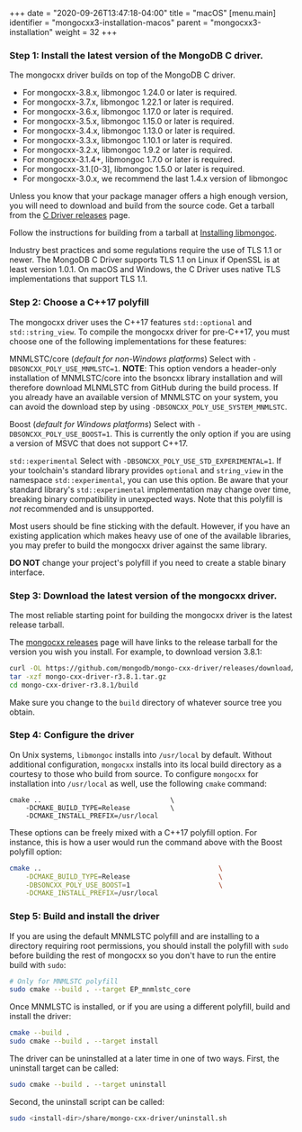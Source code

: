 +++
date = "2020-09-26T13:47:18-04:00"
title = "macOS"
[menu.main]
  identifier = "mongocxx3-installation-macos"
  parent = "mongocxx3-installation"
  weight = 32
+++

### Step 1: Install the latest version of the MongoDB C driver.

The mongocxx driver builds on top of the MongoDB C driver.

* For mongocxx-3.8.x, libmongoc 1.24.0 or later is required.
* For mongocxx-3.7.x, libmongoc 1.22.1 or later is required.
* For mongocxx-3.6.x, libmongoc 1.17.0 or later is required.
* For mongocxx-3.5.x, libmongoc 1.15.0 or later is required.
* For mongocxx-3.4.x, libmongoc 1.13.0 or later is required.
* For mongocxx-3.3.x, libmongoc 1.10.1 or later is required.
* For mongocxx-3.2.x, libmongoc 1.9.2 or later is required.
* For mongocxx-3.1.4+, libmongoc 1.7.0 or later is required.
* For mongocxx-3.1.[0-3], libmongoc 1.5.0 or later is required.
* For mongocxx-3.0.x, we recommend the last 1.4.x version of libmongoc

Unless you know that your package manager offers a high enough version, you
will need to download and build from the source code. Get a tarball from
the [C Driver releases](https://github.com/mongodb/mongo-c-driver/releases)
page.

Follow the instructions for building from a tarball at
[Installing libmongoc](http://mongoc.org/libmongoc/current/installing.html).

Industry best practices and some regulations require the use of TLS 1.1
or newer. The MongoDB C Driver supports TLS 1.1 on Linux if OpenSSL is
at least version 1.0.1. On macOS and Windows, the C Driver uses native
TLS implementations that support TLS 1.1.

### Step 2: Choose a C++17 polyfill

The mongocxx driver uses the C++17 features `std::optional` and
`std::string_view`. To compile the mongocxx driver for pre-C++17, you
must choose one of the following implementations for these features:

   MNMLSTC/core (*default for non-Windows platforms*)
     Select with `-DBSONCXX_POLY_USE_MNMLSTC=1`.  **NOTE**: This option
     vendors a header-only installation of MNMLSTC/core into the bsoncxx
     library installation and will therefore download MLNMLSTC from GitHub
     during the build process. If you already have an available version of
     MNMLSTC on your system, you can avoid the download step by using
     `-DBSONCXX_POLY_USE_SYSTEM_MNMLSTC`.

   Boost (*default for Windows platforms*)
     Select with `-DBSONCXX_POLY_USE_BOOST=1`. This is currently the
     only option if you are using a version of MSVC that does not support
     C++17.

   `std::experimental`
     Select with `-DBSONCXX_POLY_USE_STD_EXPERIMENTAL=1`. If your
     toolchain's standard library provides `optional` and
     `string_view` in the namespace `std::experimental`, you can use
     this option. Be aware that your standard library's
     `std::experimental` implementation may change over time,
     breaking binary compatibility in unexpected ways. Note that this
     polyfill is *not* recommended and is unsupported.

Most users should be fine sticking with the default. However, if you
have an existing application which makes heavy use of one of the
available libraries, you may prefer to build the mongocxx driver
against the same library.

**DO NOT** change your project's polyfill if you need to create a
stable binary interface.

### Step 3: Download the latest version of the mongocxx driver.

The most reliable starting point for building the mongocxx driver is the latest
release tarball.

The [mongocxx releases](https://github.com/mongodb/mongo-cxx-driver/releases)
page will have links to the release tarball for the version you wish you install.  For
example, to download version 3.8.1:

```sh
curl -OL https://github.com/mongodb/mongo-cxx-driver/releases/download/r3.8.1/mongo-cxx-driver-r3.8.1.tar.gz
tar -xzf mongo-cxx-driver-r3.8.1.tar.gz
cd mongo-cxx-driver-r3.8.1/build
```

Make sure you change to the `build` directory of whatever source tree you
obtain.

### Step 4: Configure the driver

On Unix systems, `libmongoc` installs into `/usr/local` by default. Without additional
configuration, `mongocxx` installs into its local build directory as a courtesy to those who build
from source. To configure `mongocxx` for installation into `/usr/local` as well, use the following
`cmake` command:

```
cmake ..                                \
    -DCMAKE_BUILD_TYPE=Release          \
    -DCMAKE_INSTALL_PREFIX=/usr/local
```

These options can be freely mixed with a C++17 polyfill option. For instance, this is how a user
would run the command above with the Boost polyfill option:
```sh
cmake ..                                            \
    -DCMAKE_BUILD_TYPE=Release                      \
    -DBSONCXX_POLY_USE_BOOST=1                      \
    -DCMAKE_INSTALL_PREFIX=/usr/local
```

### Step 5: Build and install the driver

If you are using the default MNMLSTC polyfill and are installing to a
directory requiring root permissions, you should install the polyfill with
`sudo` before building the rest of mongocxx so you don't have to run
the entire build with `sudo`:

```sh
# Only for MNMLSTC polyfill
sudo cmake --build . --target EP_mnmlstc_core
```

Once MNMLSTC is installed, or if you are using a different polyfill,
build and install the driver:

```sh
cmake --build .
sudo cmake --build . --target install
```

The driver can be uninstalled at a later time in one of two ways.  First,
the uninstall target can be called:

```sh
sudo cmake --build . --target uninstall
```

Second, the uninstall script can be called:

```sh
sudo <install-dir>/share/mongo-cxx-driver/uninstall.sh
```
